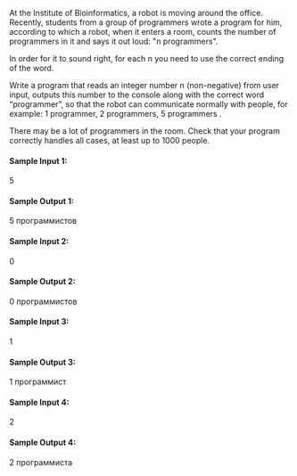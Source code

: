 At the Institute of Bioinformatics, a robot is moving around the office. Recently, students from a group of programmers wrote a program for him, according to which a robot, when it enters a room, counts the number of programmers in it and says it out loud: "n programmers".

In order for it to sound right, for each n you need to use the correct ending of the word.

Write a program that reads an integer number n (non-negative) from user input, outputs this number to the console along with the correct word “programmer”, so that the robot can communicate normally with people, for example: 1 programmer, 2 programmers, 5 programmers .

There may be a lot of programmers in the room. Check that your program correctly handles all cases, at least up to 1000 people.

#### Sample Input 1:

5

#### Sample Output 1:

5 программистов

#### Sample Input 2:

0

#### Sample Output 2:

0 программистов

#### Sample Input 3:

1

#### Sample Output 3:

1 программист

#### Sample Input 4:

2

#### Sample Output 4:

2 программиста
